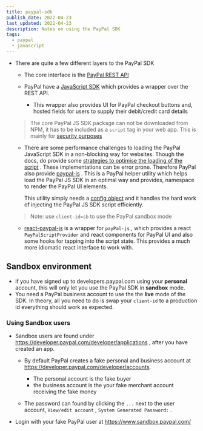 ```yaml
---
title: paypal-sdk
publish_date: 2022-04-23
last_updated: 2022-04-23
description: Notes on using the PayPal SDK
tags:
  - paypal
  - javascript
---
```


- There are quite a few different layers to the PayPal SDK

	- The core interface is the [PayPal REST API](https://developer.paypal.com/api/rest/)

	 - PayPal have a [JavaScript SDK](https://developer.paypal.com/sdk/js/) which provides a wrapper over the REST API.
		 - This wrapper also provides UI for PayPal checkout buttons and, hosted fields for users to supply their debit/credit card details
		 
	> 	The core PayPal JS SDK package can not be downloaded from NPM, it has to be included as a `script` tag in your web app. This is mainly for [security purposes](https://developer.paypal.com/sdk/js/performance/#load-the-javascript-sdk-from-the-paypal-server)
	 
	- There are some performance challenges to loading the PayPal JavaScript SDK in a non-blocking way for websites. Though the docs, do provide some [strategies to optimise the loading of the script](https://developer.paypal.com/sdk/js/performance/#link-delayedrender) . These implementations can be error prone. Therefore PayPal also provide [paypal-js](https://www.npmjs.com/package/@paypal/paypal-js) . This is a PayPal helper utility which helps load the PayPal JS SDK in an optimal way and provides, namespace to render the PayPal UI elements.

		This utility simply needs a [config object](https://developer.paypal.com/sdk/js/configuration/) and it handles the hard work of injecting the PayPal JS SDK script efficiently.
	
	> Note:  use `client-id=sb` to use the PayPal sandbox mode
		
	- [react-paypal-js](https://www.npmjs.com/package/@paypal/react-paypal-js) is a wrapper for `payPal-js` , which provides a react `PayPalScriptProvider` and react components for PayPal UI and also some hooks for tapping into the script state. This provides a much more idiomatic react interface to work with. 



## Sandbox environment
- if you have signed up to developers.paypal.com using your **personal** account, this will only let you use the PayPal SDK in **sandbox** mode.
- You need a PayPal business account to use the the **live** mode of the SDK. In theory, all you need to do is swap your `client-id` to a production id everything should work as expected.

 ### Using Sandbox users

- Sandbox users are found under https://developer.paypal.com/developer/applications , after you have created an app.

	- By default PayPal creates a fake personal and business account at https://developer.paypal.com/developer/accounts.
		-  The personal account is the fake buyer
		- the business account is the your fake merchant account receiving the fake money

	- The password can found by clicking the `...` next to the user account, `View/edit account` , `System Generated Password:` .

- Login with your fake PayPal user at https://www.sandbox.paypal.com/
